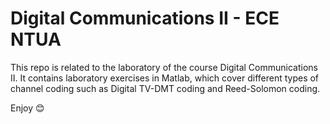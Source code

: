 # Digital Communications II - ECE NTUA

This repo is related to the laboratory of the course Digital Communications II. It contains laboratory exercises in Matlab, which cover different types of channel coding such as Digital TV-DMT coding and Reed-Solomon coding.

Enjoy 😊
